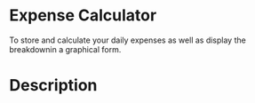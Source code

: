 # Expense Calculator
To store and calculate your daily expenses as well as display the breakdownin a graphical form.

# Description
